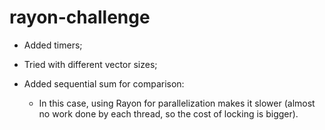 # rayon-challenge

- Added timers;

- Tried with different vector sizes;

- Added sequential sum for comparison:
    - In this case, using Rayon for parallelization makes it slower (almost no work done by each thread, so the cost of locking is bigger).